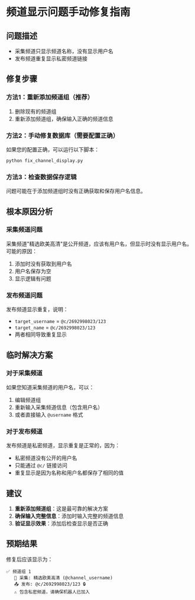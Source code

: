 # 频道显示问题手动修复指南

## 问题描述
- 采集频道只显示频道名称，没有显示用户名
- 发布频道重复显示私密频道链接

## 修复步骤

### 方法1：重新添加频道组（推荐）
1. 删除现有的频道组
2. 重新添加频道组，确保输入正确的频道信息

### 方法2：手动修复数据库（需要配置正确）
如果您的配置正确，可以运行以下脚本：

```bash
python fix_channel_display.py
```

### 方法3：检查数据保存逻辑
问题可能在于添加频道组时没有正确获取和保存用户名信息。

## 根本原因分析

### 采集频道问题
采集频道"精选欧美高清"是公开频道，应该有用户名，但显示时没有显示用户名。可能的原因：
1. 添加时没有获取到用户名
2. 用户名保存为空
3. 显示逻辑有问题

### 发布频道问题
发布频道显示重复，说明：
- `target_username` = `@c/2692998023/123`
- `target_name` = `@c/2692998023/123`
- 两者相同导致重复显示

## 临时解决方案

### 对于采集频道
如果您知道采集频道的用户名，可以：
1. 编辑频道组
2. 重新输入采集频道信息（包含用户名）
3. 或者直接输入 `@username` 格式

### 对于发布频道
发布频道是私密频道，显示重复是正常的，因为：
- 私密频道没有公开的用户名
- 只能通过 `@c/` 链接访问
- 重复显示是因为名称和用户名都保存了相同的值

## 建议
1. **重新添加频道组**：这是最可靠的解决方案
2. **确保输入完整信息**：添加时输入完整的频道信息
3. **验证显示效果**：添加后检查显示是否正确

## 预期结果
修复后应该显示为：
```
✅ 频道组 1
   📡 采集: 精选欧美高清 (@channel_username)
   📤 发布: @c/2692998023/123 🔒
   ⚠️ 包含私密频道，请确保机器人已加入
```
